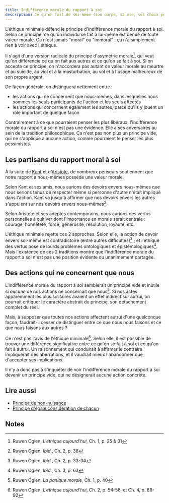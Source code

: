 ```yaml
---
title: Indifférence morale du rapport à soi
description: Ce qu'on fait de soi-même (son corps, sa vie, ses choix personnels) n'a rien à voir avec la morale. Rien.
---
```


L'éthique minimale défend le principe d'indifférence morale du rapport à soi. Selon ce principe, ce qu'un individu se fait à lui-même est dénué de toute valeur morale. Ça n'est jamais "moral" ou "immoral" : ça n'a simplement rien à voir avec l'éthique.

Il s'agit d'une version radicale du principe d'asymétrie morale[^1], qui veut qu'on différencie ce qu'on fait aux autres et ce qu'on se fait à soi. Si on accepte ce principe, on n'accordera pas autant de valeur morale au meurtre et au suicide, au viol et à la masturbation, au vol et à l'usage malheureux de son propre argent.

De façon générale, on distinguera nettement entre :

* les actions qui ne concernent que nous-mêmes, dans lesquelles nous sommes les seuls participants de l'action et les seuls affectés
* les actions qui concernent également les autres, parce qu'ils y jouent un rôle important de quelque façon

Contrairement à ce que pourraient penser les plus libéraux, l'indifférence morale du rapport à soi n'est pas une évidence. Elle a ses adversaires au sein de la tradition philosophique. Ça n'est pas non plus un principe vide, qui ne s'applique à aucune action, comme pourraient le penser les plus pessimistes.

## Les partisans du rapport moral à soi

À la suite de [Kant](https://fr.wikipedia.org/wiki/Emmanuel_Kant) et d'[Aristote](https://fr.wikipedia.org/wiki/Aristote), de nombreux penseurs soutiennent que notre rapport à nous-mêmes possède une valeur morale.

Selon Kant et ses amis, nous aurions des devoirs envers nous-mêmes que nous serions tenus de respecter même si personne d'autre n'était impliqué dans l'action. Kant va jusqu'à affirmer que nos devoirs envers les autres s'appuient sur nos devoirs envers nous-mêmes[^2].

Selon Aristote et ses adeptes contemporains, nous aurions des vertus personnelles à cultiver dont l'importance en morale serait centrale : courage, honnêteté, force, générosité, résolution, loyauté, etc.

L'éthique minimale rejette ces 2 approches.  Selon elle, la notion de devoir envers soi-même est contradictoire (entre autres difficultés)[^3] ; et l'éthique des vertus pose de lourds problèmes ontologiques et épistémologiques[^4]. Mais l'existence de ces 2 traditions montre que l'indifférence morale du rapport à soi n'est pas une position évidente ou unanimement partagée.

## Des actions qui ne concernent que nous

L'indifférence morale du rapport à soi semblerait un principe vide et inutile si *aucune* de nos actions ne concernait que nous[^5]. Si nos actes apparemment les plus solitaires avaient un effet indirect sur autrui, on pourrait critiquer le caractère abstrait du principe, son détachement complet du réel.

Mais, à supposer que toutes nos actions affectent autrui d'une quelconque façon, faudrait-il cesser de distinguer entre ce que nous nous faisons et ce que nous faisons aux autres ?

Ce n'est pas l'avis de l'éthique minimale[^6]. Selon elle, il est possible de trouver une différence significative entre ce qu'on se fait à soi et ce qu'on fait à autrui. Un raisonnement qui conduirait à affirmer le contraire impliquerait des aberrations, et il vaudrait mieux l'abandonner que d'accepter ses implications.

Il n'y a donc pas à s'inquiéter de voir l'indifférence morale du rapport à soi devenir un principe vide, qui ne désignerait aucune action concrète.

## Lire aussi

* [Principe de non-nuisance](/page/principe-non-nuisance)
* [Principe d'égale considération de chacun](/page/egale-consideration-de-chacun)


## Notes

[^1]: Ruwen Ogien, *L'éthique aujourd'hui*, Ch. 1, p. 25 & 31

[^2]: Ruwen Ogien, *Ibid.*, Ch. 2, p. 38

[^3]: Ruwen Ogien, *Ibid.*, Ch. 2, p. 33-34

[^4]: Ruwen Ogien, *Ibid.*, Ch. 3, p. 63

[^5]: Ruwen Ogien, *La panique morale*, Ch. 1, p. 40

[^6]: Ruwen Ogien, *L'éthique aujourd'hui*, Ch. 2, p. 54-56, et Ch. 4, p. 88-92
